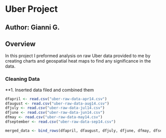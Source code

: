 # Uber Project
## Author: Gianni G.
## Overview
  In this project I preformed analysis on raw Uber data provided to me by creating charts and geospatial heat maps to find any significance in the data.

### Cleaning Data

**1. Inserted data filed and combined them

```r
dfapril <- read.csv("uber-raw-data-apr14.csv")
dfaugust <- read.csv("uber-raw-data-aug14.csv")
dfjuly <- read.csv("uber-raw-data-jul14.csv")
dfjune <- read.csv("uber-raw-data-jun14.csv")
dfmay <- read.csv("uber-raw-data-may14.csv")
dfseptember <- read.csv("uber-raw-data-sep14.csv")

merged_data <- bind_rows(dfapril, dfaugust, dfjuly, dfjune, dfmay, dfseptember)
```
